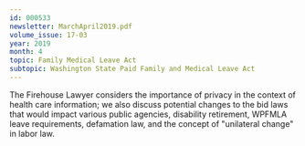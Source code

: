 ```yaml
---
id: 000533
newsletter: MarchApril2019.pdf
volume_issue: 17-03
year: 2019
month: 4
topic: Family Medical Leave Act
subtopic: Washington State Paid Family and Medical Leave Act
---
```


The Firehouse Lawyer considers the importance of privacy in the context of health care information; we also discuss potential changes to the bid laws that would impact various public agencies, disability retirement, WPFMLA leave requirements, defamation law, and the concept of "unilateral change" in labor law.